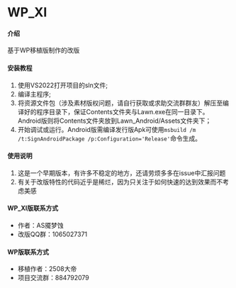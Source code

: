 # WP_XI

#### 介绍
基于WP移植版制作的改版

#### 安装教程

1.  使用VS2022打开项目的sln文件;
2.	编译主程序;
3.	将资源文件包（涉及素材版权问题，请自行获取或求助交流群群友）解压至编译好的程序目录下，保证Contents文件夹与Lawn.exe在同一目录下。Android版则将Contents文件夹放到Lawn_Android/Assets文件夹下；
4.	开始调试或运行。Android版需编译发行版Apk可使用`msbuild /m /t:SignAndroidPackage /p:Configuration='Release'`命令生成。

#### 使用说明

1.  这是一个早期版本，有许多不稳定的地方，还请劳烦多多在issue中汇报问题
2.	有关于改版特性的代码近乎是稀烂，因为只关注于如何快速的达到效果而不考虑美感

#### WP_XI版联系方式
- 作者：AS魇梦蚀
- 改版QQ群：1065027371

#### WP版联系方式

- 移植作者：2508大帝
- 项目交流群：884792079
